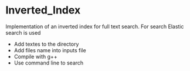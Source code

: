 # Inverted_Index
Implementation of an inverted index for full text search.
For search Elastic search is used
- Add textes to the directory
- Add files name into inputs file
- Compile with g++
- Use command line to search
